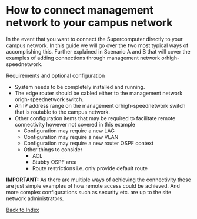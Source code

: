 # How to connect management network to your campus network

In the event that you want to connect the Supercomputer directly to your campus network. In this guide we will go over the two most typical ways of accomplishing this. Further explained in Scenario A and B that will cover the examples of adding connections through management network orhigh-speednetwork.

Requirements and optional configuration

* System needs to be completely installed and running.
* The edge router should be cabled either to the management network origh-speednetwork switch.
* An IP address range on the management orhigh-speednetwork switch that is routable to the campus network.
* Other configuration items that may be required to facilitate remote connectivity however not covered in this example
	* Configuration may require a new LAG
	* Configuration may require a new VLAN
	* Configuration may require a new router OSPF context
	* Other things to consider
		* ACL
		* Stubby OSPF area
		* Route restrictions i.e. only provide default route

**IMPORTANT:** As there are multiple ways of achieving the connectivity these are just simple examples of how remote access could be achieved. And more complex configurations such as security etc. are up to the site network administrators.

[Back to Index](../README.md)
